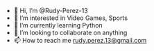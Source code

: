 - 👋 Hi, I’m @Rudy-Perez-13
- 👀 I’m interested in Video Games, Sports
- 🌱 I’m currently learning Python
- 💞️ I’m looking to collaborate on anything
- 📫 How to reach me rudy.perez.13@gmail.com

<!---
Rudy-Perez-13/Rudy-Perez-13 is a ✨ special ✨ repository because its `README.md` (this file) appears on your GitHub profile.
You can click the Preview link to take a look at your changes.
--->
